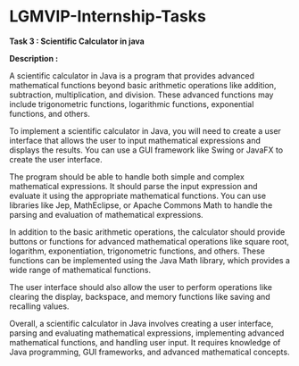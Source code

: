 # LGMVIP-Internship-Tasks

__Task 3 : Scientific Calculator in java__

__Description :__

A scientific calculator in Java is a program that provides advanced mathematical functions beyond basic arithmetic operations like addition, subtraction, multiplication, and division. These advanced functions may include trigonometric functions, logarithmic functions, exponential functions, and others.

To implement a scientific calculator in Java, you will need to create a user interface that allows the user to input mathematical expressions and displays the results. You can use a GUI framework like Swing or JavaFX to create the user interface.

The program should be able to handle both simple and complex mathematical expressions. It should parse the input expression and evaluate it using the appropriate mathematical functions. You can use libraries like Jep, MathEclipse, or Apache Commons Math to handle the parsing and evaluation of mathematical expressions.

In addition to the basic arithmetic operations, the calculator should provide buttons or functions for advanced mathematical operations like square root, logarithm, exponentiation, trigonometric functions, and others. These functions can be implemented using the Java Math library, which provides a wide range of mathematical functions.

The user interface should also allow the user to perform operations like clearing the display, backspace, and memory functions like saving and recalling values.

Overall, a scientific calculator in Java involves creating a user interface, parsing and evaluating mathematical expressions, implementing advanced mathematical functions, and handling user input. It requires knowledge of Java programming, GUI frameworks, and advanced mathematical concepts.
